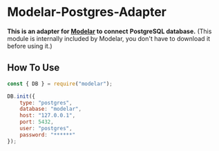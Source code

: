# Modelar-Postgres-Adapter

**This is an adapter for [Modelar](http://modelar.hyurl.com) to connect**
**PostgreSQL database.**
(This module is internally included by Modelar, you don't have to download it
before using it.)

## How To Use

```javascript
const { DB } = require("modelar");

DB.init({
    type: "postgres",
    database: "modelar",
    host: "127.0.0.1",
    port: 5432,
    user: "postgres",
    password: "******"
});
```